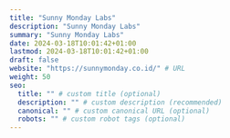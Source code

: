 ```yaml
---
title: "Sunny Monday Labs"
description: "Sunny Monday Labs"
summary: "Sunny Monday Labs"
date: 2024-03-18T10:01:42+01:00
lastmod: 2024-03-18T10:01:42+01:00
draft: false
website: "https://sunnymonday.co.id/" # URL
weight: 50
seo:
  title: "" # custom title (optional)
  description: "" # custom description (recommended)
  canonical: "" # custom canonical URL (optional)
  robots: "" # custom robot tags (optional)
---
```

